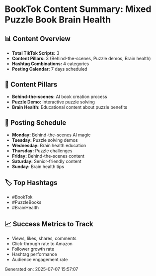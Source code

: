 # BookTok Content Summary: Mixed Puzzle Book Brain Health

## 📊 Content Overview
- **Total TikTok Scripts:** 3
- **Content Pillars:** 3 (Behind-the-scenes, Puzzle demos, Brain health)
- **Hashtag Combinations:** 4 categories
- **Posting Calendar:** 7 days scheduled

## 🎯 Content Pillars
- **Behind-the-scenes:** AI book creation process
- **Puzzle Demo:** Interactive puzzle solving
- **Brain Health:** Educational content about puzzle benefits

## 📅 Posting Schedule
- **Monday:** Behind-the-scenes AI magic
- **Tuesday:** Puzzle solving demos
- **Wednesday:** Brain health education
- **Thursday:** Puzzle challenges
- **Friday:** Behind-the-scenes content
- **Saturday:** Senior-friendly content
- **Sunday:** Brain health tips

## 🏷️ Top Hashtags
- #BookTok
- #PuzzleBooks
- #BrainHealth

## 📈 Success Metrics to Track
- Views, likes, shares, comments
- Click-through rate to Amazon
- Follower growth rate
- Hashtag performance
- Audience engagement rate

Generated on: 2025-07-07 15:57:07
